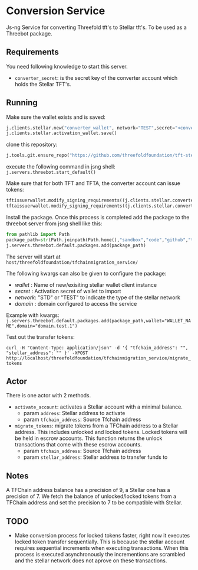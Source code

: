 # Conversion Service

Js-ng Service for converting Threefold tft's to Stellar tft's. To be used as a Threebot package.

## Requirements

You need following knowledge to start this server.

- `converter_secret`: is the secret key of the converter account which holds the Stellar TFT's.

## Running

Make sure the wallet exists and is saved:

```python
j.clients.stellar.new("converter_wallet", network="TEST",secret="<converter_secret>")
j.clients.stellar.activation_wallet.save()
```

clone this repository:

```python
j.tools.git.ensure_repo("https://github.com/threefoldfoundation/tft-stellar.git")
```

execute the following command in jsng shell:
`j.servers.threebot.start_default()`

Make sure that for both TFT and TFTA, the converter account can issue tokens:

```python
tftissuerwallet.modify_signing_requirements((j.clients.stellar.converter.address,),1,0,3,3)
tftaissuerwallet.modify_signing_requirements((j.clients.stellar.converter.address,),1,0,3,3)
```

Install the package.
Once this process is completed add the package to the threebot server from jsng shell like this:

```python
from pathlib import Path
package_path=str(Path.joinpath(Path.home(),"sandbox","code","github","threefoldfoundation","tft-stellar","ThreeBotPackages","tfchainmigration_service"))
j.servers.threebot.default.packages.add(package_path)
```

The server will start at `host/threefoldfoundation/tfchainmigration_service/`

The following kwargs can also be given to configure the package:

- *wallet* : Name of new/exisiting stellar wallet client instance
- *secret* : Activation secret of wallet to import
- *network*: "STD" or "TEST" to indicate the type of the stellar network
- *domain* : domain configured to access the service

Example with kwargs:
`j.servers.threebot.default.packages.add(package_path,wallet="WALLET_NAME",domain="domain.test.1")`

Test out the transfer tokens:

`curl -H "Content-Type: application/json" -d '{ "tfchain_address": "", "stellar_address": "" }' -XPOST http://localhost/threefoldfoundation/tfchainmigration_service/migrate_tokens`

## Actor

There is one actor with 2 methods.

- `activate_account`: activates a Stellar account with a minimal balance.
  - param `address`: Stellar address to activate
  - param `tfchain_address`: Source Tfchain address
- `migrate_tokens`: migrate tokens from a TFChain address to a Stellar address. This includes unlocked and locked tokens. Locked tokens will be held in escrow accounts. This function returns the unlock transactions that come with these escrow accounts.
  - param `tfchain_address`: Source Tfchain address
  - param `stellar_address`: Stellar address to transfer funds to

## Notes

A TFChain address balance has a precision of 9, a Stellar one has a precision of 7. We fetch the balance of unlocked/locked tokens from a TFChain address and set the precision to 7 to be compatible with Stellar.

## TODO

- Make conversion process for locked tokens faster, right now it executes locked token transfer sequentially. This is because the stellar account requires sequential increments when executing transactions.
When this process is executed asynchronously the incrementions are scrambled and the stellar network does not aprove on these transactions.

